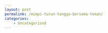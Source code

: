 ```yaml
---
layout: post
permalink: /mimpi-turun-tangga-bersama-teman/
categories:
    - Uncategorized
---
```


